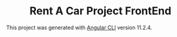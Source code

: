 <h1 align="center">Rent A Car Project FrontEnd</h1> 

This project was generated with [Angular CLI](https://github.com/angular/angular-cli) version 11.2.4.


